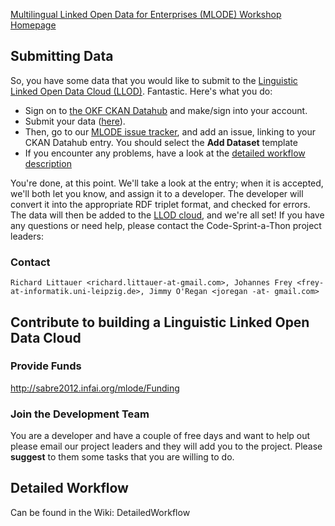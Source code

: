 [Multilingual Linked Open Data for Enterprises (MLODE) Workshop Homepage](http://sabre2012.infai.org/mlode)

## Submitting Data ##
So, you have some data that you would like to submit to the [Linguistic Linked Open Data Cloud (LLOD)](http://linguistics.okfn.org/resources/llod/). Fantastic. Here's what you do:

  * Sign on to [the OKF CKAN Datahub](http://thedatahub.org) and make/sign into your account.
  * Submit your data ([here](http://thedatahub.org/en/dataset/new)).
  * Then, go to our [MLODE issue tracker](http://code.google.com/p/mlode/issues/list), and add an issue, linking to your CKAN Datahub entry. You should select the **Add Dataset** template
  * If you encounter any problems, have a look at the [detailed workflow description](DetailedWorkflow.md)

You're done, at this point. We'll take a look at the entry; when it is accepted, we'll both let you know, and assign it to a developer. The developer will convert it into the appropriate RDF triplet format, and checked for errors. The data will then be added to the [LLOD cloud](http://linguistics.okfn.org/resources/llod/), and we're all set!
If you have any questions or need help, please contact the Code-Sprint-a-Thon project leaders:
### Contact ###
```
Richard Littauer <richard.littauer-at-gmail.com>, Johannes Frey <frey-at-informatik.uni-leipzig.de>, Jimmy O'Regan <joregan -at- gmail.com> 
```
## Contribute to building a Linguistic Linked Open Data Cloud ##
### Provide Funds ###
http://sabre2012.infai.org/mlode/Funding

### Join the Development Team ###
You are a developer and have a couple of free days and want to help out please email our project leaders and they will add you to the project. Please **suggest** to them some tasks that you are willing to do.

## Detailed Workflow ##
Can be found in the Wiki: DetailedWorkflow